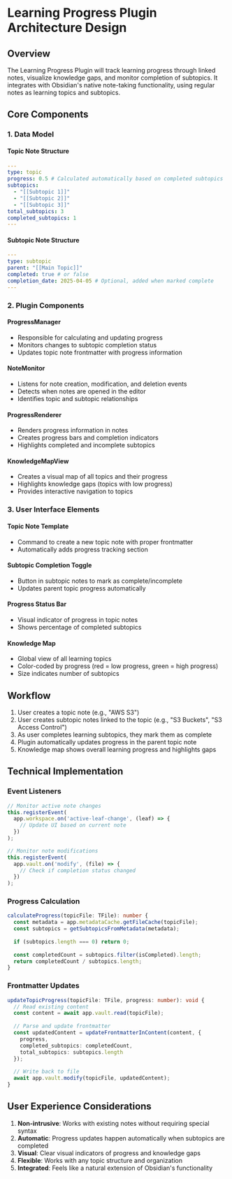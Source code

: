 # Learning Progress Plugin Architecture Design

## Overview

The Learning Progress Plugin will track learning progress through linked notes, visualize knowledge gaps, and monitor completion of subtopics. It integrates with Obsidian's native note-taking functionality, using regular notes as learning topics and subtopics.

## Core Components

### 1. Data Model

#### Topic Note Structure
```yaml
---
type: topic
progress: 0.5 # Calculated automatically based on completed subtopics
subtopics:
  - "[[Subtopic 1]]"
  - "[[Subtopic 2]]"
  - "[[Subtopic 3]]"
total_subtopics: 3
completed_subtopics: 1
---
```

#### Subtopic Note Structure
```yaml
---
type: subtopic
parent: "[[Main Topic]]"
completed: true # or false
completion_date: 2025-04-05 # Optional, added when marked complete
---
```

### 2. Plugin Components

#### ProgressManager
- Responsible for calculating and updating progress
- Monitors changes to subtopic completion status
- Updates topic note frontmatter with progress information

#### NoteMonitor
- Listens for note creation, modification, and deletion events
- Detects when notes are opened in the editor
- Identifies topic and subtopic relationships

#### ProgressRenderer
- Renders progress information in notes
- Creates progress bars and completion indicators
- Highlights completed and incomplete subtopics

#### KnowledgeMapView
- Creates a visual map of all topics and their progress
- Highlights knowledge gaps (topics with low progress)
- Provides interactive navigation to topics

### 3. User Interface Elements

#### Topic Note Template
- Command to create a new topic note with proper frontmatter
- Automatically adds progress tracking section

#### Subtopic Completion Toggle
- Button in subtopic notes to mark as complete/incomplete
- Updates parent topic progress automatically

#### Progress Status Bar
- Visual indicator of progress in topic notes
- Shows percentage of completed subtopics

#### Knowledge Map
- Global view of all learning topics
- Color-coded by progress (red = low progress, green = high progress)
- Size indicates number of subtopics

## Workflow

1. User creates a topic note (e.g., "AWS S3")
2. User creates subtopic notes linked to the topic (e.g., "S3 Buckets", "S3 Access Control")
3. As user completes learning subtopics, they mark them as complete
4. Plugin automatically updates progress in the parent topic note
5. Knowledge map shows overall learning progress and highlights gaps

## Technical Implementation

### Event Listeners
```typescript
// Monitor active note changes
this.registerEvent(
  app.workspace.on('active-leaf-change', (leaf) => {
    // Update UI based on current note
  })
);

// Monitor note modifications
this.registerEvent(
  app.vault.on('modify', (file) => {
    // Check if completion status changed
  })
);
```

### Progress Calculation
```typescript
calculateProgress(topicFile: TFile): number {
  const metadata = app.metadataCache.getFileCache(topicFile);
  const subtopics = getSubtopicsFromMetadata(metadata);
  
  if (subtopics.length === 0) return 0;
  
  const completedCount = subtopics.filter(isCompleted).length;
  return completedCount / subtopics.length;
}
```

### Frontmatter Updates
```typescript
updateTopicProgress(topicFile: TFile, progress: number): void {
  // Read existing content
  const content = await app.vault.read(topicFile);
  
  // Parse and update frontmatter
  const updatedContent = updateFrontmatterInContent(content, {
    progress,
    completed_subtopics: completedCount,
    total_subtopics: subtopics.length
  });
  
  // Write back to file
  await app.vault.modify(topicFile, updatedContent);
}
```

## User Experience Considerations

1. **Non-intrusive**: Works with existing notes without requiring special syntax
2. **Automatic**: Progress updates happen automatically when subtopics are completed
3. **Visual**: Clear visual indicators of progress and knowledge gaps
4. **Flexible**: Works with any topic structure and organization
5. **Integrated**: Feels like a natural extension of Obsidian's functionality
